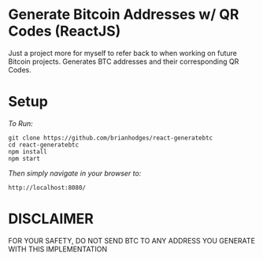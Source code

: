 # Generate Bitcoin Addresses w/ QR Codes (ReactJS)
Just a project more for myself to refer back to when working on future Bitcoin projects. Generates BTC addresses and their corresponding QR Codes.

# Setup
*To Run:*
  ```
  git clone https://github.com/brianhodges/react-generatebtc
  cd react-generatebtc
  npm install
  npm start
  ```
*Then simply navigate in your browser to:* 
 
    http://localhost:8080/

# DISCLAIMER
FOR YOUR SAFETY, DO NOT SEND BTC TO ANY ADDRESS YOU GENERATE WITH THIS IMPLEMENTATION
